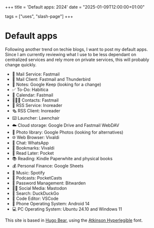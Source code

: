 +++
title = 'Default apps: 2024'
date = "2025-01-09T12:00:00+01:00"

tags = ["uses", "slash-page"]
+++

# Default apps

Following another trend on techie blogs, I want to post my default apps.
Since I am currently reviewing what I use to be less dependant on centralized services and rely more on private services, this will probably change quickly.

- 📨 Mail Service: Fastmail
- 📮 Mail Client: Fastmail and Thunderbird
- 📝 Notes: Google Keep (looking for a change)
- ✅ To-Do: Habitica
- 📆 Calendar: Fastmail
- 🙍🏻‍♂️ Contacts: Fastmail
- 📖 RSS Service: Inoreader
- 🗞️ RSS Client: Inoreader
- ⌨️ Launcher: Lawnchair
- ☁️ Cloud storage: Google Drive and Fastmail WebDAV
- 🌅 Photo library: Google Photos (looking for alternatives)
- 🌐 Web Browser: Vivaldi
- 💬 Chat: WhatsApp
- 🔖 Bookmarks: Vivaldi
- 📑 Read Later: Pocket
- 📚 Reading: Kindle Paperwhite and physical books
- 💰 Personal Finance: Google Sheets
- 🎵 Music: Spotify
- 🎤 Podcasts: PocketCasts
- 🔐 Password Management: Bitwarden
- 🤦‍♂️ Social Media: Mastodon
- 🔎 Search: DuckDuckGo
- 🧮 Code Editor: VSCode
- 📱 Phone Operating System: Android 14
- 💻 PC Operating System: Ubuntu 24.10 and Windows 11

This site is based in [Hugo Bear](https://github.com/janraasch/hugo-bearblog/), using the [Atkinson Hyperlegible](Https://www.brailleinstitute.org/freefont/) font.
